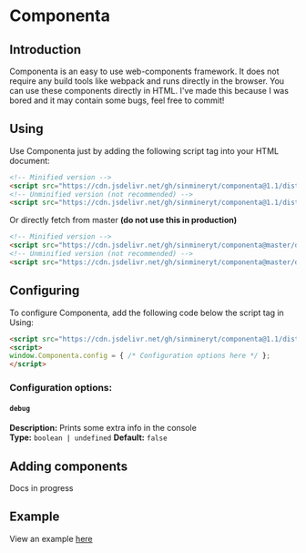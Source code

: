 # Componenta
## Introduction
Componenta is an easy to use web-components framework. It does not require any build tools like webpack and runs directly in the browser.
You can use these components directly in HTML. I've made this because I was bored and it may contain some bugs, feel free to commit!

## Using
Use Componenta just by adding the following script tag into your HTML document:
```html
<!-- Minified version -->
<script src="https://cdn.jsdelivr.net/gh/sinmineryt/componenta@1.1/dist/componenta.min.js"></script>
<!-- Unminified version (not recommended) -->
<script src="https://cdn.jsdelivr.net/gh/sinmineryt/componenta@1.1/dist/componenta.js"></script>
```
Or directly fetch from master **(do not use this in production)**
```html
<!-- Minified version -->
<script src="https://cdn.jsdelivr.net/gh/sinmineryt/componenta@master/dist/componenta.min.js"></script>
<!-- Unminified version (not recommended) -->
<script src="https://cdn.jsdelivr.net/gh/sinmineryt/componenta@master/dist/componenta.js"></script>
```

## Configuring
To configure Componenta, add the following code below the script tag in Using:
```html
<script src="https://cdn.jsdelivr.net/gh/sinmineryt/componenta@1.1/dist/componenta.min.js"></script>
<script>
window.Componenta.config = { /* Configuration options here */ };
</script>
```

### Configuration options:
#### `debug`
**Description:** Prints some extra info in the console <br />
**Type:** `boolean | undefined`
**Default:** `false`

## Adding components
Docs in progress

## Example
View an example [here](https://github.com/sinmineryt/componenta/tree/master/example)
